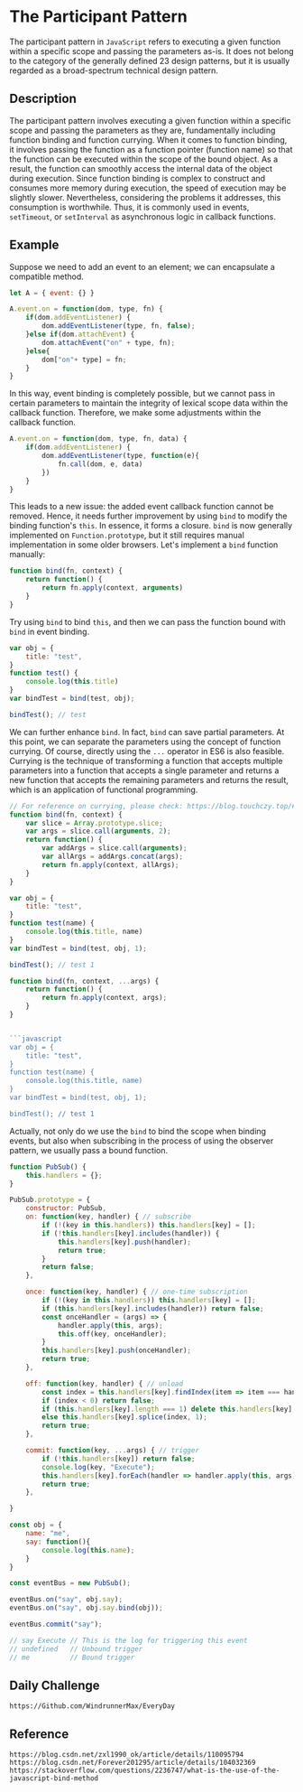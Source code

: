 # The Participant Pattern
The participant pattern in `JavaScript` refers to executing a given function within a specific scope and passing the parameters as-is. It does not belong to the category of the generally defined 23 design patterns, but it is usually regarded as a broad-spectrum technical design pattern.

## Description
The participant pattern involves executing a given function within a specific scope and passing the parameters as they are, fundamentally including function binding and function currying. When it comes to function binding, it involves passing the function as a function pointer (function name) so that the function can be executed within the scope of the bound object. As a result, the function can smoothly access the internal data of the object during execution. Since function binding is complex to construct and consumes more memory during execution, the speed of execution may be slightly slower. Nevertheless, considering the problems it addresses, this consumption is worthwhile. Thus, it is commonly used in events, `setTimeout`, or `setInterval` as asynchronous logic in callback functions.

## Example
Suppose we need to add an event to an element; we can encapsulate a compatible method.

```javascript
let A = { event: {} }

A.event.on = function(dom, type, fn) {
    if(dom.addEventListener) {
        dom.addEventListener(type, fn, false);
    }else if(dom.attachEvent) {
        dom.attachEvent("on" + type, fn);
    }else{
        dom["on"+ type] = fn;
    }
}
```

In this way, event binding is completely possible, but we cannot pass in certain parameters to maintain the integrity of lexical scope data within the callback function. Therefore, we make some adjustments within the callback function.

```javascript
A.event.on = function(dom, type, fn, data) {
    if(dom.addEventListener) {
        dom.addEventListener(type, function(e){
            fn.call(dom, e, data)
        })
    }
}
```

This leads to a new issue: the added event callback function cannot be removed. Hence, it needs further improvement by using `bind` to modify the binding function's `this`. In essence, it forms a closure. `bind` is now generally implemented on `Function.prototype`, but it still requires manual implementation in some older browsers. Let's implement a `bind` function manually:

```javascript
function bind(fn, context) {
    return function() {
        return fn.apply(context, arguments)
    }
}
```

Try using `bind` to bind `this`, and then we can pass the function bound with `bind` in event binding.

```javascript
var obj = {
    title: "test",
}
function test() {
    console.log(this.title)
}
var bindTest = bind(test, obj);

bindTest(); // test
```

We can further enhance `bind`. In fact, `bind` can save partial parameters. At this point, we can separate the parameters using the concept of function currying. Of course, directly using the `...` operator in ES6 is also feasible. Currying is the technique of transforming a function that accepts multiple parameters into a function that accepts a single parameter and returns a new function that accepts the remaining parameters and returns the result, which is an application of functional programming.

```javascript
// For reference on currying, please check: https://blog.touchczy.top/#/JavaScript/Js%E4%B8%ADCurrying%E7%9A%84%E5%BA%94%E7%94%A8
function bind(fn, context) {
    var slice = Array.prototype.slice;
    var args = slice.call(arguments, 2);
    return function() {
        var addArgs = slice.call(arguments);
        var allArgs = addArgs.concat(args);
        return fn.apply(context, allArgs);
    }
}

var obj = {
    title: "test",
}
function test(name) {
    console.log(this.title, name)
}
var bindTest = bind(test, obj, 1);

bindTest(); // test 1
```

```javascript
function bind(fn, context, ...args) {
    return function() {
        return fn.apply(context, args);
    }
}


```javascript
var obj = {
    title: "test",
}
function test(name) {
    console.log(this.title, name)
}
var bindTest = bind(test, obj, 1);

bindTest(); // test 1
```

Actually, not only do we use the `bind` to bind the scope when binding events, but also when subscribing in the process of using the observer pattern, we usually pass a bound function.

```javascript
function PubSub() {
    this.handlers = {};
}

PubSub.prototype = {
    constructor: PubSub,
    on: function(key, handler) { // subscribe
        if (!(key in this.handlers)) this.handlers[key] = [];
        if (!this.handlers[key].includes(handler)) {
            this.handlers[key].push(handler);
            return true;
        }
        return false;
    },

    once: function(key, handler) { // one-time subscription
        if (!(key in this.handlers)) this.handlers[key] = [];
        if (this.handlers[key].includes(handler)) return false;
        const onceHandler = (args) => {
            handler.apply(this, args);
            this.off(key, onceHandler);
        }
        this.handlers[key].push(onceHandler);
        return true;
    },

    off: function(key, handler) { // unload
        const index = this.handlers[key].findIndex(item => item === handler);
        if (index < 0) return false;
        if (this.handlers[key].length === 1) delete this.handlers[key];
        else this.handlers[key].splice(index, 1);
        return true;
    },

    commit: function(key, ...args) { // trigger
        if (!this.handlers[key]) return false;
        console.log(key, "Execute");
        this.handlers[key].forEach(handler => handler.apply(this, args));
        return true;
    },

}

const obj = {
    name: "me",
    say: function(){
        console.log(this.name);
    }
}

const eventBus = new PubSub();

eventBus.on("say", obj.say);
eventBus.on("say", obj.say.bind(obj));

eventBus.commit("say");

// say Execute // This is the log for triggering this event
// undefined   // Unbound trigger
// me          // Bound trigger
```

## Daily Challenge

```
https://Github.com/WindrunnerMax/EveryDay
```

## Reference

```
https://blog.csdn.net/zxl1990_ok/article/details/110095794
https://blog.csdn.net/Forever201295/article/details/104032369
https://stackoverflow.com/questions/2236747/what-is-the-use-of-the-javascript-bind-method
```